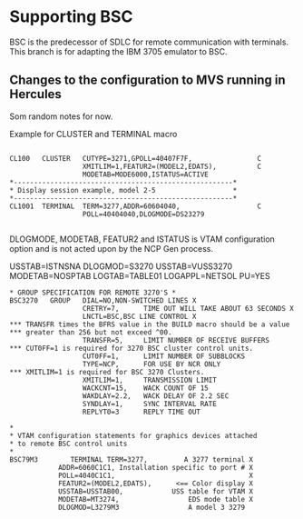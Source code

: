 # Supporting BSC

BSC is the predecessor of SDLC for remote communication with terminals. This branch is for adapting the IBM 3705 emulator to BSC.

## Changes to the configuration to MVS running in Hercules

Som random notes for now.

Example for CLUSTER and TERMINAL macro
```

CL100   CLUSTER   CUTYPE=3271,GPOLL=40407F7F,                C
                  XMITLIM=1,FEATUR2=(MODEL2,EDATS),          C
                  MODETAB=MODE6000,ISTATUS=ACTIVE
*------------------------------------------------------*
* Display session example, model 2-5                   *
*------------------------------------------------------*
CL1001  TERMINAL  TERM=3277,ADDR=60604040,                   C
                  POLL=40404040,DLOGMODE=DS23279
                  
```

DLOGMODE, MODETAB, FEATUR2 and ISTATUS is VTAM configuration option and is not acted upon by the NCP Gen process.

USSTAB=ISTNSNA
DLOGMOD=S3270
USSTAB=VUSS3270
MODETAB=NOSPTAB
LOGTAB=TABLE01
LOGAPPL=NETSOL
PU=YES
```
* GROUP SPECIFICATION FOR REMOTE 3270'S *
BSC3270   GROUP   DIAL=NO,NON-SWITCHED LINES X
                  CRETRY=7,      TIME OUT WILL TAKE ABOUT 63 SECONDS X
                  LNCTL=BSC,BSC LINE CONTROL X
*** TRANSFR times the BFRS value in the BUILD macro should be a value
*** greater than 256 but not exceed ^00.
                  TRANSFR=5,     LIMIT NUMBER OF RECEIVE BUFFERS
*** CUT0FF=1 is required for 3270 BSC cluster control units.
                  CUT0FF=1,      LIMIT NUMBER OF SUBBLOCKS
                  TYPE=NCP,      FOR USE BY NCR ONLY
*** XMITLIM=1 is required for BSC 3270 Clusters.
                  XMITLIM=1,     TRANSMISSION LIMIT
                  WACKCNT=15,    WACK COUNT OF 15
                  WAKDLAY=2.2,   WACK DELAY OF 2.2 SEC
                  SYNDLAY=1,     SYNC INTERVAL RATE
                  REPLYT0=3      REPLY TIME OUT
```


```
*
* VTAM configuration statements for graphics devices attached
* to remote BSC control units
*
BSC79M3        TERMINAL TERM=3277,         A 3277 terminal X
            ADDR=6060C1C1, Installation specific to port # X
            POLL=4040C1C1,                                 X
            FEATUR2=(MODEL2,EDATS),      <== Color display X
            USSTAB=USSTAB00,            USS table for VTAM X
            MODETAB=MT3274,                 EDS mode table X
            DLOGMOD=L3279M3                 A model 3 3279

```
